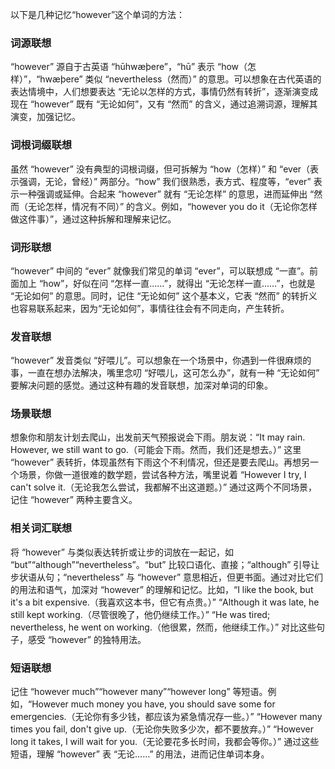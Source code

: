 以下是几种记忆“however”这个单词的方法：

### 词源联想
“however” 源自于古英语 “hūhwæþere”，“hū” 表示 “how（怎样）”，“hwæþere” 类似 “nevertheless（然而）” 的意思。可以想象在古代英语的表达情境中，人们想要表达 “无论以怎样的方式，事情仍然有转折”，逐渐演变成现在 “however” 既有 “无论如何”，又有 “然而” 的含义，通过追溯词源，理解其演变，加强记忆。

### 词根词缀联想
虽然 “however” 没有典型的词根词缀，但可拆解为 “how（怎样）” 和 “ever（表示强调，无论，曾经）” 两部分。“how” 我们很熟悉，表方式、程度等，“ever” 表示一种强调或延伸。合起来 “however” 就有 “无论怎样” 的意思，进而延伸出 “然而（无论怎样，情况有不同）” 的含义。例如，“however you do it（无论你怎样做这件事）”，通过这种拆解和理解来记忆。

### 词形联想
“however” 中间的 “ever” 就像我们常见的单词 “ever”，可以联想成 “一直”。前面加上 “how”，好似在问 “怎样一直……”，就得出 “无论怎样一直……”，也就是 “无论如何” 的意思。同时，记住 “无论如何” 这个基本义，它表 “然而” 的转折义也容易联系起来，因为“无论如何”，事情往往会有不同走向，产生转折。

### 发音联想
“however” 发音类似 “好喂儿”。可以想象在一个场景中，你遇到一件很麻烦的事，一直在想办法解决，嘴里念叨 “好喂儿，这可怎么办”，就有一种 “无论如何” 要解决问题的感觉。通过这种有趣的发音联想，加深对单词的印象。

### 场景联想
想象你和朋友计划去爬山，出发前天气预报说会下雨。朋友说：“It may rain. However, we still want to go.（可能会下雨。然而，我们还是想去。）” 这里 “however” 表转折，体现虽然有下雨这个不利情况，但还是要去爬山。再想另一个场景，你做一道很难的数学题，尝试各种方法，嘴里说着 “However I try, I can't solve it.（无论我怎么尝试，我都解不出这道题。）” 通过这两个不同场景，记住 “however” 两种主要含义。

### 相关词汇联想
将 “however” 与类似表达转折或让步的词放在一起记，如 “but”“although”“nevertheless”。“but” 比较口语化、直接；“although” 引导让步状语从句；“nevertheless” 与 “however” 意思相近，但更书面。通过对比它们的用法和语气，加深对 “however” 的理解和记忆。比如，“I like the book, but it's a bit expensive.（我喜欢这本书，但它有点贵。）” “Although it was late, he still kept working.（尽管很晚了，他仍继续工作。）” “He was tired; nevertheless, he went on working.（他很累，然而，他继续工作。）” 对比这些句子，感受 “however” 的独特用法。

### 短语联想
记住 “however much”“however many”“however long” 等短语。例如，“However much money you have, you should save some for emergencies.（无论你有多少钱，都应该为紧急情况存一些。）” “However many times you fail, don't give up.（无论你失败多少次，都不要放弃。）” “However long it takes, I will wait for you.（无论要花多长时间，我都会等你。）” 通过这些短语，理解 “however” 表 “无论……” 的用法，进而记住单词本身。 
